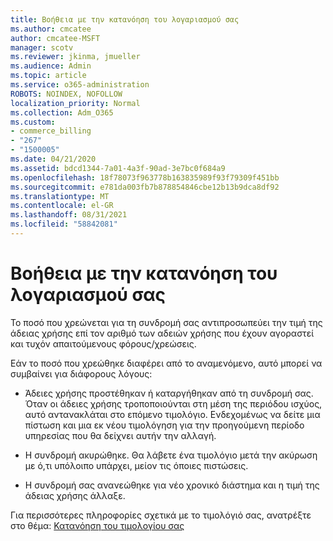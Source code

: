 ```yaml
---
title: Βοήθεια με την κατανόηση του λογαριασμού σας
ms.author: cmcatee
author: cmcatee-MSFT
manager: scotv
ms.reviewer: jkinma, jmueller
ms.audience: Admin
ms.topic: article
ms.service: o365-administration
ROBOTS: NOINDEX, NOFOLLOW
localization_priority: Normal
ms.collection: Adm_O365
ms.custom:
- commerce_billing
- "267"
- "1500005"
ms.date: 04/21/2020
ms.assetid: bdcd1344-7a01-4a3f-90ad-3e7bc0f684a9
ms.openlocfilehash: 18f78073f963778b163835989f93f79309f451bb
ms.sourcegitcommit: e781da003fb7b878854846cbe12b13b9dca8df92
ms.translationtype: MT
ms.contentlocale: el-GR
ms.lasthandoff: 08/31/2021
ms.locfileid: "58842081"
---
```

# <a name="help-understanding-your-bill"></a>Βοήθεια με την κατανόηση του λογαριασμού σας

Το ποσό που χρεώνεται για τη συνδρομή σας αντιπροσωπεύει την τιμή της άδειας χρήσης επί τον αριθμό των αδειών χρήσης που έχουν αγοραστεί και τυχόν απαιτούμενους φόρους/χρεώσεις.
  
Εάν το ποσό που χρεώθηκε διαφέρει από το αναμενόμενο, αυτό μπορεί να συμβαίνει για διάφορους λόγους:
  
- Άδειες χρήσης προστέθηκαν ή καταργήθηκαν από τη συνδρομή σας. Όταν οι άδειες χρήσης τροποποιούνται στη μέση της περιόδου ισχύος, αυτό αντανακλάται στο επόμενο τιμολόγιο. Ενδεχομένως να δείτε μια πίστωση και μια εκ νέου τιμολόγηση για την προηγούμενη περίοδο υπηρεσίας που θα δείχνει αυτήν την αλλαγή.

- Η συνδρομή ακυρώθηκε. Θα λάβετε ένα τιμολόγιο μετά την ακύρωση με ό,τι υπόλοιπο υπάρχει, μείον τις όποιες πιστώσεις.

- Η συνδρομή σας ανανεώθηκε για νέο χρονικό διάστημα και η τιμή της άδειας χρήσης άλλαξε.

Για περισσότερες πληροφορίες σχετικά με το τιμολόγιό σας, ανατρέξτε στο θέμα: [Κατανόηση του τιμολογίου σας](https://docs.microsoft.com/microsoft-365/commerce/billing-and-payments/understand-your-invoice2)